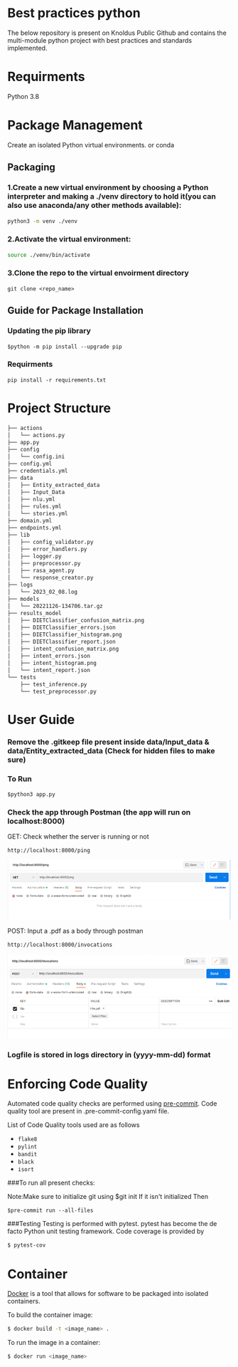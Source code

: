 # Best practices python
The below repository is present on Knoldus Public Github and contains the multi-module python project with best practices and standards implemented.

# Requirments
Python 3.8

# Package Management
Create an isolated Python virtual environments. or conda

## Packaging

### 1.Create a new virtual environment by choosing a Python interpreter and making a ./venv directory to hold it(you can also use  anaconda/any other methods available):
```bash
python3 -m venv ./venv
```
### 2.Activate the virtual environment:
```bash
source ./venv/bin/activate
```
### 3.Clone the repo to the virtual envoirment directory
```
git clone <repo_name>
```
## Guide for Package Installation

### Updating the pip library
```
$python -m pip install --upgrade pip
```
### Requirments
```
pip install -r requirements.txt 
```
# Project Structure

``` {.RasaApp .}
├── actions
│   └── actions.py
├── app.py
├── config
│   └── config.ini
├── config.yml
├── credentials.yml
├── data
│   ├── Entity_extracted_data
│   ├── Input_Data
│   ├── nlu.yml
│   ├── rules.yml
│   └── stories.yml
├── domain.yml
├── endpoints.yml
├── lib
│   ├── config_validator.py
│   ├── error_handlers.py
│   ├── logger.py
│   ├── preprocessor.py
│   ├── rasa_agent.py
│   └── response_creator.py
├── logs
│   └── 2023_02_08.log
├── models
│   └── 20221126-134706.tar.gz
├── results_model
│   ├── DIETClassifier_confusion_matrix.png
│   ├── DIETClassifier_errors.json
│   ├── DIETClassifier_histogram.png
│   ├── DIETClassifier_report.json
│   ├── intent_confusion_matrix.png
│   ├── intent_errors.json
│   ├── intent_histogram.png
│   └── intent_report.json
└── tests
    ├── test_inference.py
    └── test_preprocessor.py

```


# User Guide


### Remove the .gitkeep file present inside data/Input_data & data/Entity_extracted_data (Check for hidden files to make sure)

###  To Run
```
$python3 app.py
```

### Check the app through Postman (the app will run on localhost:8000)

GET: Check whether the server is running or not
```
http://localhost:8000/ping

```
![](get.png)

POST: Input a .pdf as a body through postman
```
http://localhost:8000/invocations

```
![](post.png)


### Logfile is stored in logs directory in (yyyy-mm-dd) format

# Enforcing Code Quality

Automated code quality checks are performed using [pre-commit](https://pre-commit.com/). Code quality tool are present in .pre-commit-config.yaml file.

List of Code Quality tools used are as follows

- `flake8`
- `pylint` 
- `bandit`
- `black`
- `isort`

###To run all present checks:

Note:Make sure to initialize git using $git init If it isn't initialized Then
```
$pre-commit run --all-files

```
###Testing
Testing is performed with pytest. pytest has become the de facto Python unit testing framework.
Code coverage is provided by
```bash
$ pytest-cov
```

# Container

[Docker](https://www.docker.com/) is a tool that allows for software to be packaged into isolated
containers.


To build the container image:

```bash
$ docker build -t <image_name> .
```

To run the image in a container:

```bash
$ docker run <image_name>
```




